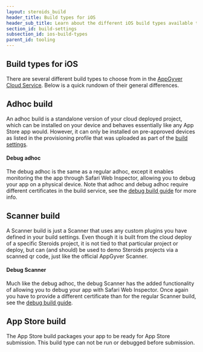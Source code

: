 ```yaml
---
layout: steroids_build
header_title: Build types for iOS
header_sub_title: Learn about the different iOS build types available to you.
section_id: build-settings
subsection_id: ios-build-types
parent_id: tooling
---
```

<section class="docs-section" id="build-types-for-ios">

# Build types for iOS

There are several different build types to choose from in the [AppGyver Cloud Service](https://cloud.appgyver.com/applications/). Below is a quick rundown of their general differences.

## Adhoc build

An adhoc build is a standalone version of your cloud deployed project, which can be installed on your device and behaves essentially like any App Store app would. However, it can only be installed on pre-approved devices as listed in the provisioning profile that was uploaded as part of the [build settings][build-settings].

#### Debug adhoc

The debug adhoc is the same as a regular adhoc, except it enables monitoring the the app through Safari Web Inspector, allowing you to debug your app on a physical device. Note that adhoc and debug adhoc require different certificates in the build service, see the [debug build guide][debug-build] for more info.

## Scanner build

A Scanner build is just a Scanner that uses any custom plugins you have defined in your build settings. Even though it is built from the cloud deploy of a specific Steroids project, it is not tied to that particular project or deploy, but can (and should) be used to demo Steroids projects via a scanned qr code, just like the official AppGyver Scanner.

#### Debug Scanner

Much like the debug adhoc, the debug Scanner has the added functionality of allowing you to debug your app with Safari Web Inspector. Once again you have to provide a different certificate than for the regular Scanner build, see the [debug build guide][debug-build].

## App Store build

The App Store build packages your app to be ready for App Store submission. This build type can not be run or debugged before submission.
</section>

[build-settings]: /build-service/build-settings/build-settings-for-ios/
[debug-build]: /tooling/build-service/build-settings/building-a-debug-build/